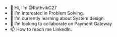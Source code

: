 - 👋 Hi, I’m @RuthvikC27
- 👀 I’m interested in Problem Solving.
- 🌱 I’m currently learning about System design.
- 💞️ I’m looking to collaborate on Payment Gateway
- 📫 How to reach me LinkedIn.

<!---
RuthvikC27/RuthvikC27 is a ✨ special ✨ repository because its `README.md` (this file) appears on your GitHub profile.
You can click the Preview link to take a look at your changes.
--->
